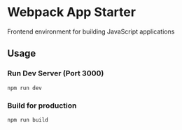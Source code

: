 # Webpack App Starter

 Frontend environment for building JavaScript applications

## Usage

### Run Dev Server (Port 3000)

````npm run dev````

### Build for production

````npm run build````
